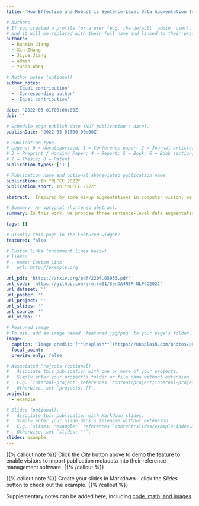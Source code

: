 ```yaml
---
title: 'How Effective and Robust is Sentence-Level Data Augmentation for Named Entity Recognition?'

# Authors
# If you created a profile for a user (e.g. the default `admin` user), write the username (folder name) here
# and it will be replaced with their full name and linked to their profile.
authors:
  - Runmin Jiang
  - Xin Zhang
  - Jiyue Jiang
  - admin
  - Yuhao Wang

# Author notes (optional)
author_notes:
  - 'Equal contribution'
  - 'Corresponding author'
  - 'Equal contribution'

date: '2022-05-01T00:00:00Z'
doi: ''

# Schedule page publish date (NOT publication's date).
publishDate: '2022-05-01T00:00:00Z'

# Publication type.
# Legend: 0 = Uncategorized; 1 = Conference paper; 2 = Journal article;
# 3 = Preprint / Working Paper; 4 = Report; 5 = Book; 6 = Book section;
# 7 = Thesis; 8 = Patent
publication_types: ['1']

# Publication name and optional abbreviated publication name.
publication: In *NLPCC 2022*
publication_short: In *NLPCC 2022*

abstract:  Inspired by some mixup augmentations in computer vision, we proposed three sentence-level data augmentations including CMix, CombiMix, TextMosaic, and adapted them to the NER task. Through empirical experiments on three authoritative datasets (OntoNotes4,CoNLL03,OntoNotes5),we found that these methods will improve the effectiveness of the models if controlling the number of augmented samples.

# Summary. An optional shortened abstract.
summary: In this work, we propose three sentence-level data augmentations including CMix, CombiMix, TextMosaic, and adapted them to the NER task.

tags: []

# Display this page in the Featured widget?
featured: false

# Custom links (uncomment lines below)
# links:
# - name: Custom Link
#   url: http://example.org

url_pdf: 'https://arxiv.org/pdf/2204.05953.pdf'
url_code: 'https://github.com/jrmjrm01/SenDA4NER-NLPCC2022'
url_dataset: ''
url_poster: ''
url_project: ''
url_slides: ''
url_source: ''
url_video: ''

# Featured image
# To use, add an image named `featured.jpg/png` to your page's folder.
image:
  caption: 'Image credit: [**Unsplash**](https://unsplash.com/photos/pLCdAaMFLTE)'
  focal_point: ''
  preview_only: false

# Associated Projects (optional).
#   Associate this publication with one or more of your projects.
#   Simply enter your project's folder or file name without extension.
#   E.g. `internal-project` references `content/project/internal-project/index.md`.
#   Otherwise, set `projects: []`.
projects:
  - example

# Slides (optional).
#   Associate this publication with Markdown slides.
#   Simply enter your slide deck's filename without extension.
#   E.g. `slides: "example"` references `content/slides/example/index.md`.
#   Otherwise, set `slides: ""`.
slides: example
---
```


{{% callout note %}}
Click the _Cite_ button above to demo the feature to enable visitors to import publication metadata into their reference management software.
{{% /callout %}}

{{% callout note %}}
Create your slides in Markdown - click the _Slides_ button to check out the example.
{{% /callout %}}

Supplementary notes can be added here, including [code, math, and images](https://wowchemy.com/docs/writing-markdown-latex/).
